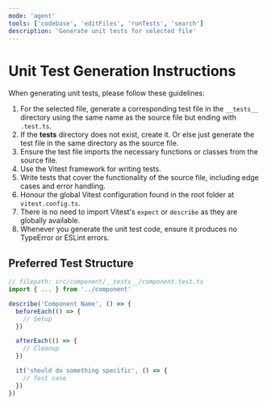 ```yaml
---
mode: 'agent'
tools: ['codebase', 'editFiles', 'runTests', 'search']
description: 'Generate unit tests for selected file'
---
```


# Unit Test Generation Instructions

When generating unit tests, please follow these guidelines:

1. For the selected file, generate a corresponding test file in the `__tests__` directory using the same name as the source file but ending with `.test.ts`.
2. If the __tests__ directory does not exist, create it. Or else just generate the test file in the same directory as the source file.
3. Ensure the test file imports the necessary functions or classes from the source file.
4. Use the Vitest framework for writing tests.
5. Write tests that cover the functionality of the source file, including edge cases and error handling.
6. Honour the global Vitest configuration found in the root folder at `vitest.config.ts`.
7. There is no need to import Vitest's `expect` or `describe` as they are globally available.
8. Whenever you generate the unit test code, ensure it produces no TypeError or ESLint errors.

## Preferred Test Structure

```typescript
// filepath: src/component/__tests__/component.test.ts
import { ... } from '../component'

describe('Component Name', () => {
  beforeEach(() => {
    // Setup
  })

  afterEach(() => {
    // Cleanup
  })

  it('should do something specific', () => {
    // Test case
  })
})
```